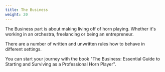 ```yaml
---
title: The Business
weight: 20
---
```


The Business part is about making living off of horn playing. Whether it's working in an orchestra, freelancing or being an entrepreneur. 

There are a number of written and unwritten rules how to behave in different settings.

You can start your journey with the book "The Business: Essential Guide to Starting and Surviving as a Professional Horn Player".